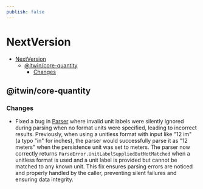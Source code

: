 ```yaml
---
publish: false
---
```

# NextVersion

- [NextVersion](#nextversion)
  - [@itwin/core-quantity](#itwincore-quantity)
    - [Changes](#changes)

## @itwin/core-quantity

### Changes

- Fixed a bug in [Parser]($quantity) where invalid unit labels were silently ignored during parsing when no format units were specified, leading to incorrect results. Previously, when using a unitless format with input like "12 im" (a typo "in" for inches), the parser would successfully parse it as "12 meters" when the persistence unit was set to meters. The parser now correctly returns `ParseError.UnitLabelSuppliedButNotMatched` when a unitless format is used and a unit label is provided but cannot be matched to any known unit. This fix ensures parsing errors are noticed and properly handled by the caller, preventing silent failures and ensuring data integrity.
